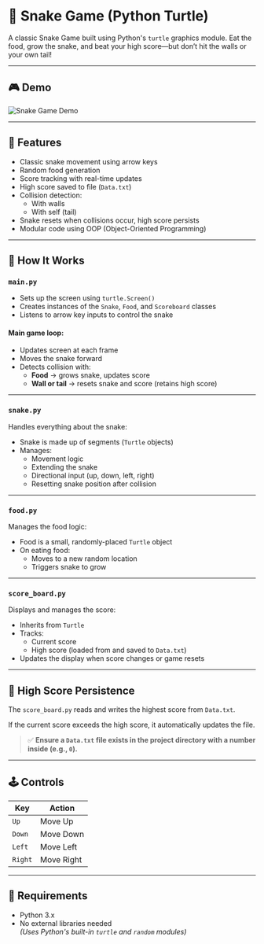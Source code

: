 # 🐍 Snake Game (Python Turtle)

A classic Snake Game built using Python's `turtle` graphics module. Eat the food, grow the snake, and beat your high score—but don’t hit the walls or your own tail!

---

## 🎮 Demo

![Snake Game Demo](assets/snake_demo.gif)

---

## 🚀 Features

- Classic snake movement using arrow keys
- Random food generation
- Score tracking with real-time updates
- High score saved to file (`Data.txt`)
- Collision detection:
  - With walls
  - With self (tail)
- Snake resets when collisions occur, high score persists
- Modular code using OOP (Object-Oriented Programming)

---

## 🧠 How It Works

### `main.py`

- Sets up the screen using `turtle.Screen()`
- Creates instances of the `Snake`, `Food`, and `Scoreboard` classes
- Listens to arrow key inputs to control the snake

#### Main game loop:
- Updates screen at each frame
- Moves the snake forward
- Detects collision with:
  - **Food** → grows snake, updates score
  - **Wall or tail** → resets snake and score (retains high score)

---

### `snake.py`

Handles everything about the snake:

- Snake is made up of segments (`Turtle` objects)
- Manages:
  - Movement logic
  - Extending the snake
  - Directional input (up, down, left, right)
  - Resetting snake position after collision

---

### `food.py`

Manages the food logic:

- Food is a small, randomly-placed `Turtle` object
- On eating food:
  - Moves to a new random location
  - Triggers snake to grow

---

### `score_board.py`

Displays and manages the score:

- Inherits from `Turtle`
- Tracks:
  - Current score
  - High score (loaded from and saved to `Data.txt`)
- Updates the display when score changes or game resets

---

## 💾 High Score Persistence

The `score_board.py` reads and writes the highest score from `Data.txt`.

If the current score exceeds the high score, it automatically updates the file.

> ✅ **Ensure a `Data.txt` file exists in the project directory with a number inside (e.g., `0`).**

---

## 🕹 Controls

| Key      | Action    |
|----------|-----------|
| `Up`     | Move Up   |
| `Down`   | Move Down |
| `Left`   | Move Left |
| `Right`  | Move Right|

---

## 🔧 Requirements

- Python 3.x
- No external libraries needed  
  *(Uses Python's built-in `turtle` and `random` modules)*
